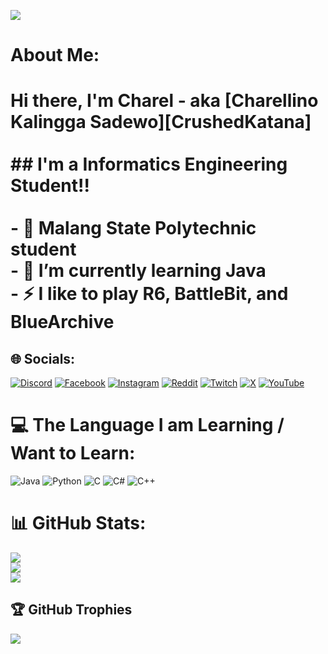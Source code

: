 [![](https://visitcount.itsvg.in/api?id=CrushedKatana&icon=5&color=0)](https://visitcount.itsvg.in)
#  About Me:
# Hi there, I'm Charel - aka [Charellino Kalingga Sadewo][CrushedKatana]<br><br>## I'm a Informatics Engineering Student!!<br><br>- 🔭 Malang State Polytechnic student<br>- 🌱 I’m currently learning Java<br>- ⚡ I like to play R6, BattleBit, and BlueArchive


## 🌐 Socials:
[![Discord](https://img.shields.io/badge/Discord-%237289DA.svg?logo=discord&logoColor=white)](https://discord.gg/crushedkatana) 
[![Facebook](https://img.shields.io/badge/Facebook-%231877F2.svg?logo=Facebook&logoColor=white)](https://facebook.com/crushedktn) 
[![Instagram](https://img.shields.io/badge/Instagram-%23E4405F.svg?logo=Instagram&logoColor=white)](https://instagram.com/crushedkatana) 
[![Reddit](https://img.shields.io/badge/Reddit-%23FF4500.svg?logo=Reddit&logoColor=white)](https://reddit.com/user/Captain_Kitchen) 
[![Twitch](https://img.shields.io/badge/Twitch-%239146FF.svg?logo=Twitch&logoColor=white)](https://twitch.tv/crushedkatana) 
[![X](https://img.shields.io/badge/X-black.svg?logo=X&logoColor=white)](https://x.com/CrushedKatana) 
[![YouTube](https://img.shields.io/badge/YouTube-%23FF0000.svg?logo=YouTube&logoColor=white)](https://youtube.com/@crushedkatana) 

# 💻 The Language I am Learning / Want to Learn:
![Java](https://img.shields.io/badge/java-%23ED8B00.svg?style=for-the-badge&logo=openjdk&logoColor=white) ![Python](https://img.shields.io/badge/python-3670A0?style=for-the-badge&logo=python&logoColor=ffdd54) ![C](https://img.shields.io/badge/c-%2300599C.svg?style=for-the-badge&logo=c&logoColor=white) ![C#](https://img.shields.io/badge/c%23-%23239120.svg?style=for-the-badge&logo=csharp&logoColor=white) ![C++](https://img.shields.io/badge/c++-%2300599C.svg?style=for-the-badge&logo=c%2B%2B&logoColor=white)
# 📊 GitHub Stats:
![](https://github-readme-stats.vercel.app/api?username=CrushedKatana&theme=blue-green&hide_border=true&include_all_commits=false&count_private=false)<br/>
![](https://github-readme-streak-stats.herokuapp.com/?user=CrushedKatana&theme=blue-green&hide_border=true)<br/>
![](https://github-readme-stats.vercel.app/api/top-langs/?username=CrushedKatana&theme=blue-green&hide_border=true&include_all_commits=false&count_private=false&layout=compact)

## 🏆 GitHub Trophies
![](https://github-profile-trophy.vercel.app/?username=CrushedKatana&theme=tokyonight&no-frame=true&no-bg=true&margin-w=4)



